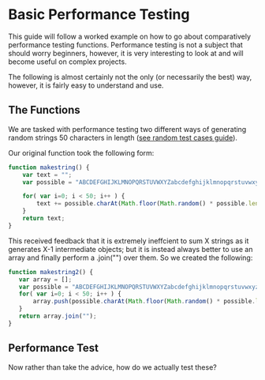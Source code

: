 # Basic Performance Testing

This guide will follow a worked example on how to go about comparatively performance testing functions. Performance testing is not a subject that should worry beginners, however, it is very interesting to look at and will become useful on complex projects.

The following is almost certainly not the only (or necessarily the best) way, however, it is fairly easy to understand and use.

## The Functions

We are tasked with performance testing two different ways of generating random strings 50 characters in length ([see random test cases guide](https://github.com/codingforeveryone/READMEs/blob/basic-performance-testing/random-test-cases-for-complete-beginners.md)).

Our original function took the following form:

```javascript
function makestring() {
    var text = "";
    var possible = "ABCDEFGHIJKLMNOPQRSTUVWXYZabcdefghijklmnopqrstuvwxyz0123456789";

    for( var i=0; i < 50; i++ ) {
        text += possible.charAt(Math.floor(Math.random() * possible.length));
    }
    return text;
}
```

This received feedback that it is extremely ineffcient to sum X strings as it generates X-1 intermediate objects; but it is instead always better to use an array and finally perform a .join("") over them. So we created the following:

```javascript
function makestring2() {
   var array = [];
   var possible = "ABCDEFGHIJKLMNOPQRSTUVWXYZabcdefghijklmnopqrstuvwxyz0123456789";
   for( var i=0; i < 50; i++ ) {
       array.push(possible.charAt(Math.floor(Math.random() * possible.length)));
   }
   return array.join("");
}
```

## Performance Test

Now rather than take the advice, how do we actually test these?





